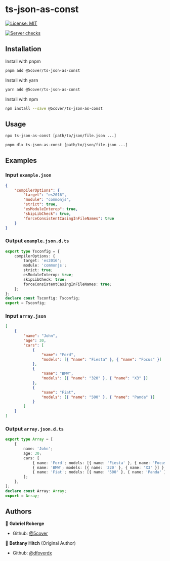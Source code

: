 # ts-json-as-const

[![License: MIT](https://img.shields.io/badge/License-MIT-green.svg)](https://github.com/5cover/ts-json-as-const/LICENSE)

[![Server checks](https://github.com/5cover/ts-json-as-const/actions/workflows/ci.yaml/badge.svg)](https://github.com/5cover/ts-json-as-const/actions/workflows/ci.yaml)

## Installation

Install with pnpm

```bash
pnpm add @5cover/ts-json-as-const
```

Install with yarn

```bash
yarn add @5cover/ts-json-as-const
```

Install with npm

```bash
npm install --save @5cover/ts-json-as-const
```

## Usage

```sh
npx ts-json-as-const [path/to/json/file.json ...]
```

```sh
pnpm dlx ts-json-as-const [path/to/json/file.json ...]
```

## Examples

### Input `example.json`

```json
{
	"compilerOptions": {
		"target": "es2016",
		"module": "commonjs",
		"strict": true,
		"esModuleInterop": true,
		"skipLibCheck": true,
		"forceConsistentCasingInFileNames": true
	}
}
```

### Output `example.json.d.ts`

```ts
export type Tsconfig = {
	compilerOptions: {
		target: 'es2016';
		module: 'commonjs';
		strict: true;
		esModuleInterop: true;
		skipLibCheck: true;
		forceConsistentCasingInFileNames: true;
	};
};
declare const Tsconfig: Tsconfig;
export = Tsconfig;
```

### Input `array.json`

```json
[
	{
		"name": "John",
		"age": 30,
		"cars": [
			{
				"name": "Ford",
				"models": [{ "name": "Fiesta" }, { "name": "Focus" }]
			},
			{
				"name": "BMW",
				"models": [{ "name": "320" }, { "name": "X3" }]
			},
			{
				"name": "Fiat",
				"models": [{ "name": "500" }, { "name": "Panda" }]
			}
		]
	}
]
```

### Output `array.json.d.ts`

```ts
export type Array = [
	{
		name: 'John';
		age: 30;
		cars: [
			{ name: 'Ford'; models: [{ name: 'Fiesta' }, { name: 'Focus' }] },
			{ name: 'BMW'; models: [{ name: '320' }, { name: 'X3' }] },
			{ name: 'Fiat'; models: [{ name: '500' }, { name: 'Panda' }] },
		];
	},
];
declare const Array: Array;
export = Array;
```

## Authors

👤 **Gabriel Roberge**

- Github: [@5cover](https://github.com/5cover)

👤 **Bethany Hitch** (Original Author)

- Github: [@dfoverdx](https://github.com/dfoverdx)
